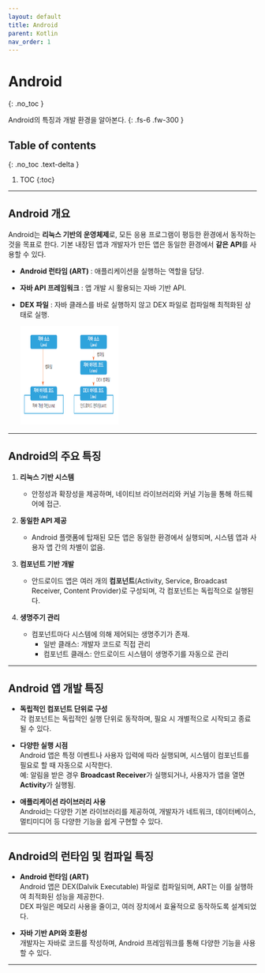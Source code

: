 ```yaml
---
layout: default
title: Android
parent: Kotlin
nav_order: 1
---
```


# Android
{: .no_toc }

Android의 특징과 개발 환경을 알아본다.
{: .fs-6 .fw-300 }

## Table of contents
{: .no_toc .text-delta }

1. TOC
{:toc}

---

## Android 개요

Android는 **리눅스 기반의 운영체제**로, 모든 응용 프로그램이 평등한 환경에서 동작하는 것을 목표로 한다. 기본 내장된 앱과 개발자가 만든 앱은 동일한 환경에서 **같은 API**를 사용할 수 있다.

- **Android 런타임 (ART)** : 애플리케이션을 실행하는 역할을 담당.
- **자바 API 프레임워크** : 앱 개발 시 활용되는 자바 기반 API.
- **DEX 파일** : 자바 클래스를 바로 실행하지 않고 DEX 파일로 컴파일해 최적화된 상태로 실행.
  
  <img src="./assets/images/android.png" alt="Android Image" aria-label="Android Image" width="200px" height="200px">

---

## Android의 주요 특징

1. **리눅스 기반 시스템**  
   - 안정성과 확장성을 제공하며, 네이티브 라이브러리와 커널 기능을 통해 하드웨어에 접근.

2. **동일한 API 제공**  
   - Android 플랫폼에 탑재된 모든 앱은 동일한 환경에서 실행되며, 시스템 앱과 사용자 앱 간의 차별이 없음.

3. **컴포넌트 기반 개발**  
   - 안드로이드 앱은 여러 개의 **컴포넌트**(Activity, Service, Broadcast Receiver, Content Provider)로 구성되며, 각 컴포넌트는 독립적으로 실행된다.

4. **생명주기 관리**  
   - 컴포넌트마다 시스템에 의해 제어되는 생명주기가 존재. 
     - 일반 클래스: 개발자 코드로 직접 관리  
     - 컴포넌트 클래스: 안드로이드 시스템이 생명주기를 자동으로 관리  

---

## Android 앱 개발 특징

- **독립적인 컴포넌트 단위로 구성**  
  각 컴포넌트는 독립적인 실행 단위로 동작하며, 필요 시 개별적으로 시작되고 종료될 수 있다.

- **다양한 실행 시점**  
  Android 앱은 특정 이벤트나 사용자 입력에 따라 실행되며, 시스템이 컴포넌트를 필요로 할 때 자동으로 시작한다.  
  예: 알림을 받은 경우 **Broadcast Receiver**가 실행되거나, 사용자가 앱을 열면 **Activity**가 실행됨.

- **애플리케이션 라이브러리 사용**  
  Android는 다양한 기본 라이브러리를 제공하여, 개발자가 네트워크, 데이터베이스, 멀티미디어 등 다양한 기능을 쉽게 구현할 수 있다.

---

## Android의 런타임 및 컴파일 특징

- **Android 런타임 (ART)**  
  Android 앱은 DEX(Dalvik Executable) 파일로 컴파일되며, ART는 이를 실행하여 최적화된 성능을 제공한다.  
  DEX 파일은 메모리 사용을 줄이고, 여러 장치에서 효율적으로 동작하도록 설계되었다.

- **자바 기반 API와 호환성**  
  개발자는 자바로 코드를 작성하며, Android 프레임워크를 통해 다양한 기능을 사용할 수 있다.

---
